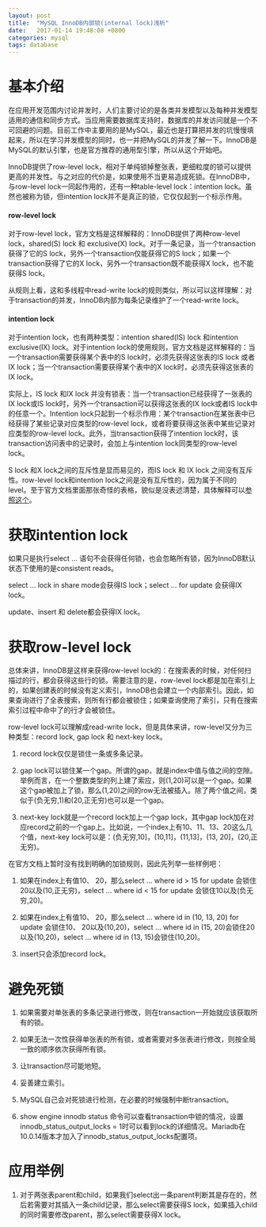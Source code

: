 ```yaml
---
layout: post
title:  "MySQL InnoDB内部锁(internal lock)浅析"
date:   2017-01-14 19:48:08 +0800
categories: mysql
tags: database
---
```


# 基本介绍
在应用开发范围内讨论并发时，人们主要讨论的是各类并发模型以及每种并发模型适用的通信和同步方式。当应用需要数据库支持时，数据库的并发访问就是一个不可回避的问题。目前工作中主要用的是MySQL，最近也是打算把并发的坑慢慢填起来，所以在学习并发模型的同时，也一并把MySQL的并发了解一下。InnoDB是 MySQL的默认引擎，也是官方推荐的通用型引擎，所以从这个开始吧。

InnoDB提供了row-level lock，相对于单纯锁掉整张表，更细粒度的锁可以提供更高的并发性。与之对应的代价是，如果使用不当更易造成死锁。在InnoDB中，与row-level lock一同起作用的，还有一种table-level lock：intention lock。虽然也被称为锁，但intention lock并不是真正的锁，它仅仅起到一个标示作用。

#### row-level lock

对于row-level lock，官方文档是这样解释的：InnoDB提供了两种row-level lock，shared(S) lock 和 exclusive(X) lock。对于一条记录，当一个transaction获得了它的S lock，另外一个transaction仅能获得它的S lock；如果一个transaction获得了它的X lock，另外一个transaction既不能获得X lock，也不能获得S lock。

从规则上看，这和多线程中read-write lock的规则类似，所以可以这样理解：对于transaction的并发，InnoDB内部为每条记录维护了一个read-write lock。

#### intention lock

对于intention lock，也有两种类型：intention shared(IS) lock 和intention exclusive(IX) lock。对于intention lock的使用规则，官方文档是这样解释的：当一个transaction需要获得某个表中的S lock时，必须先获得这张表的IS lock 或者 IX lock；当一个transaction需要获得某个表中的X lock时，必须先获得这张表的IX lock。

实际上，IS lock 和IX lock 并没有锁表：当一个transaction已经获得了一张表的IX lock或IS lock时，另外一个transaction可以获得这张表的IX lock或者IS lock中的任意一个。Intention lock只起到一个标示作用：某个transaction在某张表中已经获得了某些记录对应类型的row-level lock，或者将要获得这张表中某些记录对应类型的row-level lock。此外，当transaction获得了intention lock时，该transaction访问表中的记录时，会加上与intention lock同类型的row-level lock。

S lock 和X lock之间的互斥性是显而易见的，而IS lock 和 IX lock 之间没有互斥性。row-level lock和intention lock之间是没有互斥性的，因为属于不同的level。至于官方文档里面那张奇怪的表格，貌似是没表述清楚，具体解释可以[参照这个][description1]。


# 获取intention lock

如果只是执行select ... 语句不会获得任何锁，也会忽略所有锁，因为InnoDB默认状态下使用的是consistent reads。

select ... lock in share mode会获得IS lock；select ... for update 会获得IX lock。

update、insert 和 delete都会获得IX lock。

# 获取row-level lock

总体来讲，InnoDB是这样来获得row-level lock的：在搜索表的时候，对任何扫描过的行，都会获得这些行的锁。需要注意的是，row-level lock都是加在索引上的，如果创建表的时候没有定义索引，InnoDB也会建立一个内部索引。因此，如果查询进行了全表搜索，则所有行都会被锁住；如果查询使用了索引，只有在搜索索引过程中命中了的行才会被锁住。

row-level lock可以理解成read-write lock，但是具体来讲，row-level又分为三种类型：record lock, gap lock 和 next-key lock。

1. record lock仅仅是锁住一条或多条记录。

2. gap lock可以锁住某一个gap。所谓的gap，就是index中值与值之间的空隙。举例而言，在一个整数类型的列上建了索应，则(1,20)可以是一个gap。如果这个gap被加上了锁，那么(1,20)之间的row无法被插入。除了两个值之间，类似于(负无穷,1)和(20,正无穷)也可以是一个gap。

3. next-key lock就是一个record lock加上一个gap lock，其中gap lock加在对应record之前的一个gap上。比如说，一个index上有10、11、13、20这么几个值，next-key lock可以是：(负无穷,10]，(10,11]，(11,13]，(13, 20]，(20,正无穷)。

在官方文档上暂时没有找到明确的加锁规则，因此先列举一些样例吧：

1. 如果在index上有值10、 20，那么select ... where id > 15 for update 会锁住20以及(10,正无穷)，select ... where id < 15 for update 会锁住10以及(负无穷,20)。

2. 如果在index上有值10、 20，那么select ... where id in (10, 13, 20) for update 会锁住10、 20以及(10,20)，select ... where id in (15, 20)会锁住20以及(10,20)，select ... where id in (13, 15)会锁住(10,20)。

3. insert只会添加record lock。

# 避免死锁

1. 如果需要对单张表的多条记录进行修改，则在transaction一开始就应该获取所有的锁。

2. 如果无法一次性获得单张表的所有锁，或者需要对多张表进行修改，则按全局一致的顺序依次获得所有锁。

3. 让transaction尽可能地短。

4. 妥善建立索引。

5. MySQL自己会对死锁进行检测，在必要的时候强制中断transaction。

6. show engine innodb status 命令可以查看transaction中锁的情况，设置innodb_status_output_locks = 1时可以看到lock的详细情况。Mariadb在10.0.14版本才加入了innodb_status_output_locks配置项。

# 应用举例

1. 对于两张表parent和child，如果我们select出一条parent判断其是存在的，然后若需要对其插入一条child记录，那么select需要获得S lock，如果插入child的同时需要修改parent，那么select需要获得X lock。


[description1]: http://bugs.mysql.com/bug.php?id=63665
